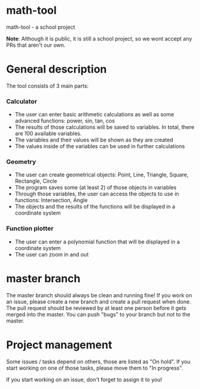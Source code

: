 # math-tool
math-tool - a school project

**Note**: Although it is public, it is still a school project, so we wont accept any PRs that aren't our own.

# General description
The tool consists of 3 main parts:

### Calculator
- The user can enter basic arithmetic calculations as well as some advanced functions: power, sin, tan, cos
- The results of those calculations will be saved to variables. In total, there are 100 available variables.
- The variables and their values will be shown as they are created
- The values inside of the variables can be used in further calculations

### Geometry
- The user can create geometrical objects: Point, Line, Triangle, Square, Rectangle, Circle
- The program saves some (at least 2) of those objects in variables
- Through those variables, the user can access the objects to use in functions: Intersection, Angle
- The objects and the results of the functions will be displayed in a coordinate system

### Function plotter
- The user can enter a polynomial function that will be displayed in a coordinate system
- The user can zoom in and out

# master branch
The master branch should always be clean and running fine!
If you work on an issue, please create a new branch and create a pull request when done.
The pull request should be reviewed by at least one person before it gets merged into the master.
You can push "bugs" to your branch but not to the master.

# Project management
Some issues / tasks depend on others, those are listed as "On hold".
If you start working on one of those tasks, please move them to "In progress".

If you start working on an issue, don't forget to assign it to you!